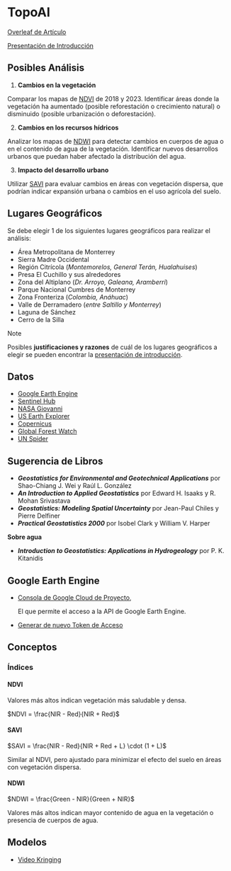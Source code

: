 # TopoAI

[Overleaf de Artículo](https://www.overleaf.com/project/66b5bb6c4e85032259e3ab2e)

[Presentación de Introducción](resources/01-intro.pdf)

## Posibles Análisis

1. **Cambios en la vegetación**

Comparar los mapas de [NDVI](#ndvi) de 2018 y 2023. Identificar áreas donde la
vegetación ha aumentado (posible reforestación o crecimiento natural)
o disminuido (posible urbanización o deforestación).

2. **Cambios en los recursos hı́dricos**

Analizar los mapas de [NDWI](#ndwi) para detectar cambios en cuerpos de agua o
en el contenido de agua de la vegetación. Identificar nuevos desarrollos
urbanos que puedan haber afectado la distribución del agua.

3. **Impacto del desarrollo urbano**

Utilizar [SAVI](#savi) para evaluar cambios en áreas con vegetación dispersa, que
podrı́an indicar expansión urbana o cambios en el uso agrı́cola del suelo.

## Lugares Geográficos

Se debe elegir 1 de los siguientes lugares geográficos para realizar el análisis:

- Área Metropolitana de Monterrey
- Sierra Madre Occidental
- Región Citrı́cola (_Montemorelos, General Terán, Hualahuises_)
- Presa El Cuchillo y sus alrededores
- Zona del Altiplano (_Dr. Arroyo, Galeana, Aramberri_)
- Parque Nacional Cumbres de Monterrey
- Zona Fronteriza (_Colombia, Anáhuac_)
- Valle de Derramadero (_entre Saltillo y Monterrey_)
- Laguna de Sánchez
- Cerro de la Silla

> [!NOTE]  
> Posibles **justificaciones y razones** de cuál de los lugares geográficos a elegir se pueden encontrar la [presentación de introducción](resources/01-intro.pdf).

## Datos

- [Google Earth Engine](https://earthengine.google.com/)
- [Sentinel Hub](https://apps.sentinel-hub.com/eo-browser/?zoom=10&lat=41.9&lng=12.5&themeId=DEFAULT-THEME&toTime=2024-08-08T02:42:01.595Z)
- [NASA Giovanni](https://giovanni.gsfc.nasa.gov/giovanni/)
- [US Earth Explorer](https://earthexplorer.usgs.gov/)
- [Copernicus](https://scihub.copernicus.eu/)
- [Global Forest Watch](https://www.globalforestwatch.org/)
- [UN Spider](https://www.un-spider.org/)

## Sugerencia de Libros

- **_Geostatistics for Environmental and Geotechnical Applications_** por Shao-Chiang J. Wei y Raúl L. González
- **_An Introduction to Applied Geostatistics_** por Edward H. Isaaks y R. Mohan Srivastava
- **_Geostatistics: Modeling Spatial Uncertainty_** por Jean-Paul Chiles y Pierre Delfiner
- **_Practical Geostatistics 2000_** por Isobel Clark y William V. Harper

**Sobre agua**

- **_Introduction to Geostatistics: Applications in Hydrogeology_** por P. K. Kitanidis

## Google Earth Engine

- [Consola de Google Cloud de Proyecto](https://console.cloud.google.com/cloud-resource-manager?pli=&authuser=1),

  El que permite el acceso a la API de Google Earth Engine.

- [Generar de nuevo Token de Acceso](https://code.earthengine.google.com/client-auth?scopes=https%3A//www.googleapis.com/auth/earthengine%20https%3A//www.googleapis.com/auth/cloud-platform%20https%3A//www.googleapis.com/auth/devstorage.full_control&request_id=MH16AORChUJg6NWAKlqRp1SUnbMQIl167ToZ12JgGVY&tc=s7GdueS9X1Wp0GM9NioclPQWTq44kwnlTidpRzDJ1w4&cc=5tzVFgvCw6x_PJJZT3JHQijaGcJ-n20tg-3IjIR9Kdo)

## Conceptos

### Índices

#### NDVI

Valores más altos indican vegetación más saludable y densa.

$NDVI = \frac{NIR - Red}{NIR + Red}$

#### SAVI

$SAVI = \frac{NIR - Red}{NIR + Red + L} \cdot (1 + L)$

Similar al NDVI, pero ajustado para minimizar el efecto del suelo en áreas con vegetación dispersa.

#### NDWI

$NDWI = \frac{Green - NIR}{Green + NIR}$

Valores más altos indican mayor contenido de agua en la vegetación o presencia de cuerpos de agua.

## Modelos

- [Video Kringing](https://www.youtube.com/watch?v=J-IB4_QL7Oc)
